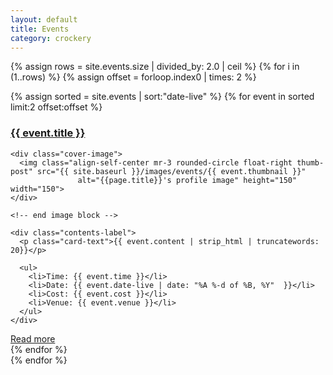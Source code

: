 ```yaml
---
layout: default
title: Events
category: crockery
---
```


{% assign rows = site.events.size | divided_by: 2.0 | ceil %}
{% for i in (1..rows) %}
{% assign offset = forloop.index0 | times: 2 %}
<div class="row">
{% assign sorted = site.events | sort:"date-live" %}
{% for event in sorted limit:2 offset:offset %}
<div class="col-md-6 mb-3">
  <div class="card card-body h-100
  intro-card ">

  <div class="container h-100">
    <h3>
      <a href="{{ site.baseurl }}{{ event.url }}">{{ event.title }}</a>
    </h3>
    <!-- start image block -->

    <div class="cover-image">
      <img class="align-self-center mr-3 rounded-circle float-right thumb-post" src="{{ site.baseurl }}/images/events/{{ event.thumbnail }}"
                   alt="{{page.title}}'s profile image" height="150" width="150">
    </div>

    <!-- end image block -->

    <div class="contents-label">
      <p class="card-text">{{ event.content | strip_html | truncatewords: 20}}</p>

      <ul>
        <li>Time: {{ event.time }}</li>
        <li>Date: {{ event.date-live | date: "%A %-d of %B, %Y"  }}</li>
        <li>Cost: {{ event.cost }}</li>
        <li>Venue: {{ event.venue }}</li>
      </ul>
    </div>
  </div>
  <a href="{{ site.baseurl }}{{ event.url }}" class="btn btn-dark">Read more</a>
</div>

</div>
{% endfor %}
</div>
{% endfor %}
